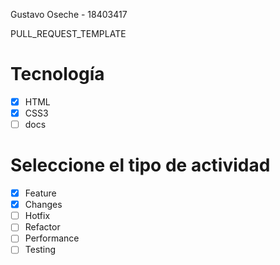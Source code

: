 Gustavo Oseche - 18403417

PULL_REQUEST_TEMPLATE
# Tecnología
- [X] HTML
- [X] CSS3
- [ ] docs

# Seleccione el tipo de actividad
- [X] Feature
- [X] Changes
- [ ] Hotfix
- [ ] Refactor
- [ ] Performance
- [ ] Testing
